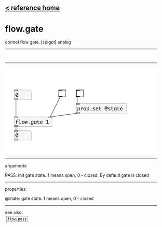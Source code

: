 [< reference home](index.html)
---

# flow.gate


control flow gate. [spigot] analog

---

<br>


---


![example](examples/flow.gate-example.jpg)

---
arguments:

PASS: init gate state. 1 means open, 0 - closed. By default
            gate is closed<br>

---
properties:

@state: gate state. 1 means open, 0 -
            closed<br>

---
see also:<br>
[![flow.pass](img/object_flow.pass.png)](flow.pass.html)
